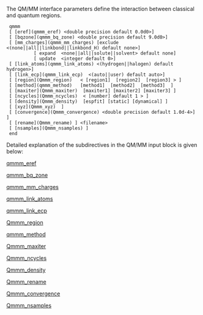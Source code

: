The QM/MM interface
parameters define the interaction between classical and quantum
regions.
```
 qmmm  
 [ [eref](qmmm_eref) <double precision default 0.0d0>]  
 [ [bqzone](qmmm_bq_zone) <double precision default 9.0d0>]  
 [ [mm_charges](qmmm_mm_charges) [exclude <(none||all||linkbond||linkbond_H) default none>]  
          [ expand  <none||all||solute||solvent> default none]  
          [ update  <integer default 0>]   
 [ [link_atoms](qmmm_link_atoms) <(hydrogen||halogen) default hydrogen>]  
 [ [link_ecp](qmmm_link_ecp)  <(auto||user) default auto>]  
 [ [region](Qmmm_region)   < [region1]  [region2]  [region3] > ]  
 [ [method](qmmm_method)   [method1]  [method2]  [method3]  ]  
 [ [maxiter](Qmmm_maxiter)  [maxiter1] [maxiter2] [maxiter3] ]  
 [ [ncycles](Qmmm_ncycles)  < [number] default 1 > ]  
 [ [density](Qmmm_density)  [espfit] [static] [dynamical] ]  
 [ [xyz](Qmmm_xyz)  ]  
 [ [convergence](Qmmm_convergence) <double precision default 1.0d-4>] ]  
 [ [rename](Qmmm_rename) ] <filename>  
 [ [nsamples](Qmmm_nsamples) ]  
 end
```

Detailed explanation of the subdirectives in the QM/MM input block is
given below:

[qmmm_eref](qmmm_eref)

[qmmm_bq_zone](qmmm_bq_zone)

[qmmm_mm_charges](qmmm_mm_charges)

[qmmm_link_atoms](qmmm_link_atoms)

[qmmm_link_ecp](qmmm_link_ecp)

[Qmmm_region](Qmmm_region)

[qmmm_method](qmmm_method)

[Qmmm_maxiter](Qmmm_maxiter)

[Qmmm_ncycles](Qmmm_ncycles)

[Qmmm_density](Qmmm_density)

[Qmmm_rename](Qmmm_rename)

[Qmmm_convergence](Qmmm_convergence)

[Qmmm_nsamples](Qmmm_nsamples)
